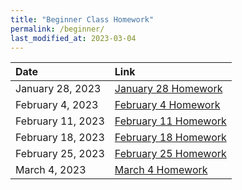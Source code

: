 ```yaml
---
title: "Beginner Class Homework"
permalink: /beginner/
last_modified_at: 2023-03-04
---
```


| Date | Link  |
| :--- |  :--- |
|January 28, 2023| [January 28 Homework](https://forms.gle/SL4Lb96DVDK3np3w6)|
|February 4, 2023| [February 4 Homework](https://forms.gle/uH9WnFiwgzLLiQgcA)|
|February 11, 2023| [February 11 Homework](https://forms.gle/sxYsP8UhpY7v25M4A)|
|February 18, 2023| [February 18 Homework](https://forms.gle/4VZ6iTV9ErZPtrtq7)|
|February 25, 2023| [February 25 Homework](https://forms.gle/RyViBM6VXjCNQ2w56)|
|March 4, 2023| [March 4 Homework](https://forms.gle/3pjHMVYM9eSQXfra6)|